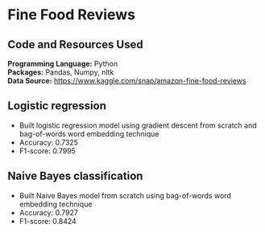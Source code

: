 # Fine Food Reviews

## Code and Resources Used
**Programming Language:** Python  
**Packages:** Pandas, Numpy, nltk  
**Data Source:**  https://www.kaggle.com/snap/amazon-fine-food-reviews

## Logistic regression
* Built logistic regression model using gradient descent from scratch and bag-of-words word embedding technique
* Accuracy: 0.7325
* F1-score: 0.7995

## Naive Bayes classification
* Built Naive Bayes model from scratch using bag-of-words word embedding technique
* Accuracy: 0.7927
* F1-score: 0.8424
